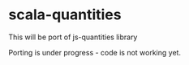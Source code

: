 # scala-quantities
This will be port of js-quantities library

Porting is under progress - code is not working yet.
